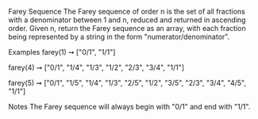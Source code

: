 Farey Sequence
The Farey sequence of order n is the set of all fractions with a denominator between 1 and n, reduced and returned in ascending order. Given n, return the Farey sequence as an array, with each fraction being represented by a string in the form "numerator/denominator".

Examples
farey(1) ➞ ["0/1", "1/1"]

farey(4) ➞ ["0/1", "1/4", "1/3", "1/2", "2/3", "3/4", "1/1"]

farey(5) ➞ ["0/1", "1/5", "1/4", "1/3", "2/5", "1/2", "3/5", "2/3", "3/4", "4/5", "1/1"]

Notes
The Farey sequence will always begin with "0/1" and end with "1/1".